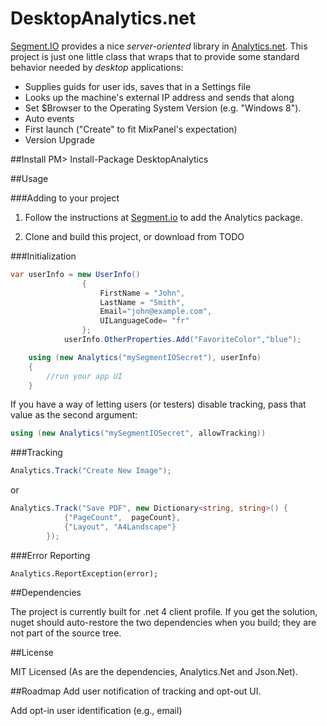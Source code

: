 DesktopAnalytics.net
===============================

[Segment.IO](http://segment.io) provides a nice <i>server-oriented</i> library in [Analytics.net](https://github.com/segmentio/Analytics.NET). This project is just one little class that wraps that to provide some standard behavior needed by <i>desktop</i> applications:

+ Supplies guids for user ids, saves that in a Settings file
+ Looks up the machine's external IP address and sends that along
+ Set $Browser to the Operating System Version (e.g. "Windows 8").
+ Auto events
 + First launch ("Create" to fit MixPanel's expectation)
 + Version Upgrade

##Install
    PM> Install-Package DesktopAnalytics
 
##Usage

###Adding to your project

1) Follow the instructions at [Segment.io](https://segment.io/libraries/.net) to add the Analytics package.

2) Clone and build this project, or download from TODO

###Initialization
```c#
var userInfo = new UserInfo()
				{
					FirstName = "John",
					LastName = "Smith",
					Email="john@example.com",
					UILanguageCode= "fr"
				};
			userInfo.OtherProperties.Add("FavoriteColor","blue");

    using (new Analytics("mySegmentIOSecret"), userInfo)
	{	
		//run your app UI
	}
```

If you have a way of letting users (or testers) disable tracking, pass that value as the second argument:

```c#
using (new Analytics("mySegmentIOSecret", allowTracking))
```

###Tracking

```c#
Analytics.Track("Create New Image");
```

or

```c#
Analytics.Track("Save PDF", new Dictionary<string, string>() {
			{"PageCount",  pageCount}, 
			{"Layout", "A4Landscape"}
        });
```

###Error Reporting

    Analytics.ReportException(error);

##Dependencies

The project is currently built for .net 4 client profile. If you get the solution, nuget should auto-restore the two dependencies when you build; they are not part of the source tree.

##License

MIT Licensed
(As are the dependencies, Analytics.Net and Json.Net).

##Roadmap
Add user notification of tracking and opt-out UI.

Add opt-in user identification (e.g., email)
